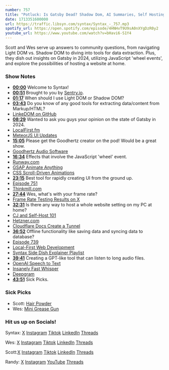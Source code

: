```yaml
---
number: 757
title: "Potluck: Is Gatsby Dead? Shadow Dom, AI Summaries, Self Hosting + More"
date: 1713351600000
url: https://traffic.libsyn.com/syntax/Syntax_-_757.mp3
spotify_url: https://open.spotify.com/episode/4HNHvT9U9sA0nXYgDzR0y2
youtube_url: https://www.youtube.com/watch?v=bHavi6-S1Y4
---
```


Scott and Wes serve up answers to community questions, from navigating Light DOM vs. Shadow DOM to diving into tools for data extraction. Plus, they dish out insights on Gatsby in 2024, utilizing JavaScript 'wheel events', and explore the possibilities of hosting a website at home.

### Show Notes

* **[00:00](#t=00:00)** Welcome to Syntax!
* **[00:51](#t=00:51)** Brought to you by [Sentry.io](www.sentry.io/syntax).
* **[01:17](#t=01:17)** When should I use Light DOM or Shadow DOM?
* **[03:43](#t=03:43)** Do you know of any good tools for extracting data/content from Markup/HTML?
* [LinkeDOM on GitHub](https://github.com/WebReflection/linkedom)
* **[08:29](#t=08:29)** Wanted to ask you guys your opinion on the state of Gatsby in 2024.
* [LocalFirst.fm](https://www.localfirst.fm/5)
* [MeteorJS UI Updates](https://twitter.com/vitorsalmeida_/status/1771260380490190934?s=20)
* **[15:05](#t=15:05)** Please get the Goodhertz creator on the pod! Would be a great show.
* [Goodhertz Audio Software](https://goodhertz.com/)
* **[16:34](#t=16:34)** Effects that involve the JavaScript 'wheel' event.
* [Runway.com](https://runway.com/)
* [GSAP Animate Anything](https://gsap.com/)
* [CSS Scroll-Driven Animations](https://developer.mozilla.org/en-US/docs/Web/CSS/CSS_scroll-driven_animations)
* **[23:15](#t=23:15)** Best tool for rapidly creating UI from the ground up.
* [Episode 751](https://syntax.fm/751)
* [Thinkmill.com](https://www.thinkmill.com.au/open-source)
* **[27:44](#t=27:44)** Wes, what's with your frame rate?
* [Frame Rate Testing Results on X](https://twitter.com/wesbos/status/1775725925662966192)
* **[32:31](#t=32:31)** Is there any way to host a whole website setting on my PC at home?
* [CJ and Self-Host 101](https://www.youtube.com/watch?v=Q1Y_g0wMwww)
* [Hetzner.com](https://www.hetzner.com/)
* [Cloudflare Docs Create a Tunnel](https://developers.cloudflare.com/cloudflare-one/connections/connect-networks/get-started/)
* **[36:52](#t=36:52)** Offline functionality like saving data and syncing data to database?
* [Episode 739](https://syntax.fm/739)
* [Local-First Web Development](https://localfirstweb.dev/)
* [Syntax Side Dish Explainer Playlist](https://www.youtube.com/playlist?list=PLLnpHn493BHHYdXYkKd30aDdN-RfsM_W2)
* **[39:41](#t=39:41)** Creating a GPT-like tool that can listen to long audio files.
* [OpenAI Speech to Text](https://platform.openai.com/docs/guides/speech-to-text)
* [Insanely Fast Whisper](https://github.com/Vaibhavs10/insanely-fast-whisper)
* [Deepgram](https://deepgram.com/)
* **[43:51](#t=43:51)** Sick Picks.

### Sick Picks

- Scott: [Hair Powder](https://amzn.to/4apx5Ni)
- Wes: [Mini Grease Gun](https://amzn.to/4cwWGG4)

### Hit us up on Socials!

Syntax: [X](https://twitter.com/syntaxfm) [Instagram](https://www.instagram.com/syntax_fm/) [Tiktok](https://www.tiktok.com/@syntaxfm) [LinkedIn](https://www.linkedin.com/company/96077407/admin/feed/posts/) [Threads](https://www.threads.net/@syntax_fm)

Wes: [X](https://twitter.com/wesbos) [Instagram](https://www.instagram.com/wesbos/) [Tiktok](https://www.tiktok.com/@wesbos) [LinkedIn](https://www.linkedin.com/in/wesbos/) [Threads](https://www.threads.net/@wesbos)

Scott:[X](https://twitter.com/stolinski) [Instagram](https://www.instagram.com/stolinski/) [Tiktok](https://www.tiktok.com/@stolinski) [LinkedIn](https://www.linkedin.com/in/stolinski/) [Threads](https://www.threads.net/@stolinski)

Randy: [X](https://twitter.com/randyrektor) [Instagram](https://www.instagram.com/randyrektor/) [YouTube](https://www.youtube.com/@randyrektor) [Threads](https://www.threads.net/@randyrektor)
